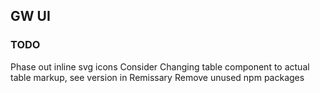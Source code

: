 
## GW UI


### TODO

Phase out inline svg icons
Consider Changing table component to actual table markup, see version in Remissary
Remove unused npm packages